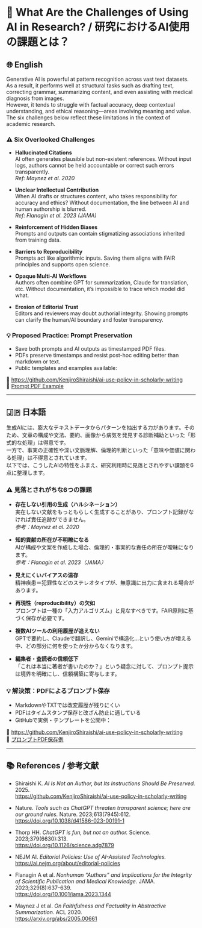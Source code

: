 # 🤖 What Are the Challenges of Using AI in Research? / 研究におけるAI使用の課題とは？

## 🌐 English

Generative AI is powerful at pattern recognition across vast text datasets. As a result, it performs well at structural tasks such as drafting text, correcting grammar, summarizing content, and even assisting with medical diagnosis from images.  
However, it tends to struggle with factual accuracy, deep contextual understanding, and ethical reasoning—areas involving meaning and value.  
The six challenges below reflect these limitations in the context of academic research.

### ⚠️ Six Overlooked Challenges

- **Hallucinated Citations**  
  AI often generates plausible but non-existent references. Without input logs, authors cannot be held accountable or correct such errors transparently.  
  *Ref: Maynez et al. 2020*

- **Unclear Intellectual Contribution**  
  When AI drafts or structures content, who takes responsibility for accuracy and ethics? Without documentation, the line between AI and human authorship is blurred.  
  *Ref: Flanagin et al. 2023 (JAMA)*

- **Reinforcement of Hidden Biases**  
  Prompts and outputs can contain stigmatizing associations inherited from training data.

- **Barriers to Reproducibility**  
  Prompts act like algorithmic inputs. Saving them aligns with FAIR principles and supports open science.

- **Opaque Multi-AI Workflows**  
  Authors often combine GPT for summarization, Claude for translation, etc. Without documentation, it’s impossible to trace which model did what.

- **Erosion of Editorial Trust**  
  Editors and reviewers may doubt authorial integrity. Showing prompts can clarify the human/AI boundary and foster transparency.

### 💡 Proposed Practice: Prompt Preservation

- Save both prompts and AI outputs as timestamped PDF files.  
- PDFs preserve timestamps and resist post-hoc editing better than markdown or text.  
- Public templates and examples available:

📁 https://github.com/KenjiroShiraishi/ai-use-policy-in-scholarly-writing  
📄 [Prompt PDF Example](https://github.com/KenjiroShiraishi/ai-use-policy-in-scholarly-writing/blob/main/prompt-example.pdf)

---

## 🇯🇵 日本語

生成AIには、膨大なテキストデータからパターンを抽出する力があります。そのため、文章の構成や文法、要約、画像から病気を発見する診断補助といった「形式的な処理」は得意です。  
一方で、事実の正確性や深い文脈理解、倫理的判断といった「意味や価値に関わる処理」は不得意とされています。  
以下では、こうしたAIの特性をふまえ、研究利用時に見落とされやすい課題を6点に整理します。

### ⚠️ 見落とされがちな6つの課題

- **存在しない引用の生成（ハルシネーション）**  
  実在しない文献をもっともらしく生成することがあり、プロンプト記録がなければ責任追跡ができません。  
  *参考：Maynez et al. 2020*

- **知的貢献の所在が不明瞭になる**  
  AIが構成や文案を作成した場合、倫理的・事実的な責任の所在が曖昧になります。  
  *参考：Flanagin et al. 2023（JAMA）*

- **見えにくいバイアスの温存**  
  精神疾患＝犯罪性などのステレオタイプが、無意識に出力に含まれる場合があります。

- **再現性（reproducibility）の欠如**  
  プロンプトは一種の「入力アルゴリズム」と見なすべきです。FAIR原則に基づく保存が必要です。

- **複数AIツールの利用履歴が追えない**  
  GPTで要約し、Claudeで翻訳し、Geminiで構造化…という使い方が増える中、どの部分に何を使ったか分からなくなります。

- **編集者・査読者の信頼低下**  
  「これは本当に著者が書いたのか？」という疑念に対して、プロンプト提示は境界を明確にし、信頼構築に寄与します。

### 💡 解決策：PDFによるプロンプト保存

- MarkdownやTXTでは改変履歴が残りにくい  
- PDFはタイムスタンプ保存と改ざん防止に適している  
- GitHubで実例・テンプレートを公開中：

📁 https://github.com/KenjiroShiraishi/ai-use-policy-in-scholarly-writing  
📄 [プロンプトPDF保存例](https://github.com/KenjiroShiraishi/ai-use-policy-in-scholarly-writing/blob/main/prompt-example.pdf)

---

## 📚 References / 参考文献

- Shiraishi K. *AI Is Not an Author, but Its Instructions Should Be Preserved.* 2025.  
  https://github.com/KenjiroShiraishi/ai-use-policy-in-scholarly-writing

- Nature. *Tools such as ChatGPT threaten transparent science; here are our ground rules.* Nature. 2023;613(7945):612.  
  https://doi.org/10.1038/d41586-023-00191-1

- Thorp HH. *ChatGPT is fun, but not an author.* Science. 2023;379(6630):313.  
  https://doi.org/10.1126/science.adg7879

- NEJM AI. *Editorial Policies: Use of AI-Assisted Technologies.*  
  https://ai.nejm.org/about/editorial-policies

- Flanagin A et al. *Nonhuman “Authors” and Implications for the Integrity of Scientific Publication and Medical Knowledge.* JAMA. 2023;329(8):637–639.  
  https://doi.org/10.1001/jama.2023.1344

- Maynez J et al. *On Faithfulness and Factuality in Abstractive Summarization.* ACL 2020.  
  https://arxiv.org/abs/2005.00661
